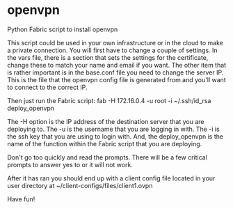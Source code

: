 # openvpn
Python Fabric script to install openvpn

This script could be used in your own infrastructure or in the cloud to make a private connection. You will first have to change a couple of settings. In the vars file, there is a section that sets the settings for the certificate, change these to match your name and email if you want. The other item that is rather important is in the base.conf file you need to change the server IP. This is the file that the openvpn config file is generated from and you'll want to connect to the correct IP.

Then just run the Fabric script:
fab -H 172.16.0.4 -u root -i ~/.ssh/id_rsa deploy_openvpn

The -H option is the IP address of the destination server that you are deploying to.
The -u is the username that you are logging in with.
The -i is the ssh key that you are using to login with.
And, the deploy_openvpn is the name of the function within the Fabric script that you are deploying.

Don't go too quickly and read the prompts. There will be a few critical prompts to answer yes to or it will not work.

After it has ran you should end up with a client config file located in your user directory at ~/client-configs/files/client1.ovpn

Have fun!
